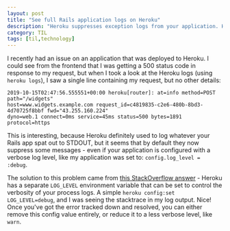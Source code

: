 ```yaml
---
layout: post
title: "See full Rails application logs on Heroku"
description: "Heroku suppresses exception logs from your application. Here's how to reenable it."
category: TIL
tags: [til,technology]
---
```


I recently had an issue on an application that was deployed to Heroku. I could see from the frontend
that I was getting a 500 status code in response to my request, but when I took a look at the Heroku
logs (using `heroku logs`), I saw a single line containing my request, but no other details:

```
2019-10-15T02:47:56.555551+00:00 heroku[router]: at=info method=POST path="/widgets"
host=www.widgets.example.com request_id=c4819835-c2e6-480b-8bd3-4d70725f8bbf fwd="43.255.160.224"
dyno=web.1 connect=0ms service=45ms status=500 bytes=1891 protocol=https
```

This is interesting, because Heroku definitely used to log whatever your Rails app spat out to
STDOUT, but it seems that by default they now suppress some messages - even if your application is
configured with a verbose log level, like my application was set to: `config.log_level = :debug`. 

The solution to this problem came from [this StackOverflow
answer](https://stackoverflow.com/a/22852185) - Heroku has a separate `LOG_LEVEL` environment
variable that can be set to control the verbosity of your process logs. A simple `heroku config:set
LOG_LEVEL=debug`, and I was seeing the stacktrace in my log output. Nice! Once you've got the error
tracked down and resolved, you can either remove this config value entirely, or reduce it to a less
verbose level, like `warn`. 

